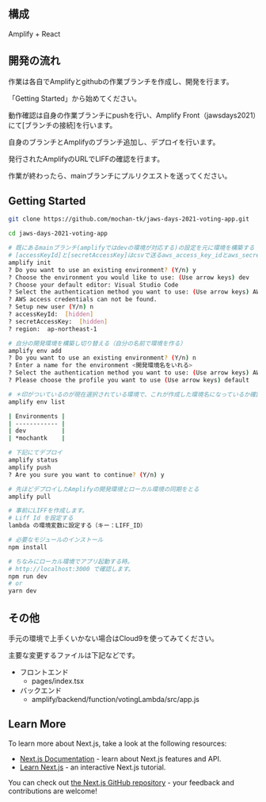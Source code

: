 ## 構成
Amplify + React


## 開発の流れ

作業は各自でAmplifyとgithubの作業ブランチを作成し、開発を行ます。

「Getting Started」から始めてください。

動作確認は自身の作業ブランチにpushを行い、Amplify Front（jawsdays2021）にて[ブランチの接続]を行います。

自身のブランチとAmplifyのブランチ追加し、デプロイを行います。

発行されたAmplifyのURLでLIFFの確認を行ます。

作業が終わったら、mainブランチにプルリクエストを送ってください。


## Getting Started

```bash
git clone https://github.com/mochan-tk/jaws-days-2021-voting-app.git

cd jaws-days-2021-voting-app

# 既にあるmainブランチ(amplifyではdevの環境が対応する)の設定を元に環境を構築する
# [accessKeyId]と[secretAccessKey]はcsvで送るaws_access_key_idとaws_secret_access_keyを入力
amplify init
? Do you want to use an existing environment? (Y/n) y
? Choose the environment you would like to use: (Use arrow keys) dev
? Choose your default editor: Visual Studio Code
? Select the authentication method you want to use: (Use arrow keys) AWS profile
? AWS access credentials can not be found.
? Setup new user (Y/n) n
? accessKeyId:  [hidden] 
? secretAccessKey:  [hidden]   
? region:  ap-northeast-1

# 自分の開発環境を構築し切り替える（自分の名前で環境を作る）
amplify env add
? Do you want to use an existing environment? (Y/n) n
? Enter a name for the environment <開発環境名をいれる>
? Select the authentication method you want to use: (Use arrow keys) AWS profile 
? Please choose the profile you want to use (Use arrow keys) default

# ＊印がついているのが現在選択されている環境で、これが作成した環境名になっているか確認する
amplify env list

| Environments |
| ------------ |
| dev          |
| *mochantk    |

# 下記にてデプロイ
amplify status
amplify push
? Are you sure you want to continue? (Y/n) y

# 先ほどデプロイしたAmplifyの開発環境とローカル環境の同期をとる
amplify pull

# 事前にLIFFを作成します。
# Liff Id を設定する
lambda の環境変数に設定する（キー：LIFF_ID）

# 必要なモジュールのインストール
npm install

# ちなみにローカル環境でアプリ起動する時。
# http://localhost:3000 で確認します。
npm run dev
# or
yarn dev

```

## その他
手元の環境で上手くいかない場合はCloud9を使ってみてください。

主要な変更するファイルは下記などです。

- フロントエンド
    - pages/index.tsx
- バックエンド
    - amplify/backend/function/votingLambda/src/app.js


## Learn More

To learn more about Next.js, take a look at the following resources:

- [Next.js Documentation](https://nextjs.org/docs) - learn about Next.js features and API.
- [Learn Next.js](https://nextjs.org/learn) - an interactive Next.js tutorial.

You can check out [the Next.js GitHub repository](https://github.com/vercel/next.js/) - your feedback and contributions are welcome!